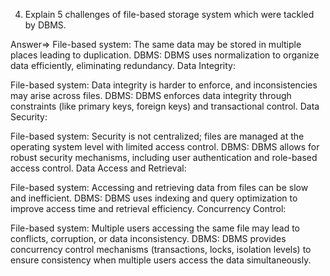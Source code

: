 4. Explain 5 challenges of file-based storage system which were tackled by DBMS.

Answer=> File-based system: The same data may be stored in multiple places leading to duplication.
DBMS: DBMS uses normalization to organize data efficiently, eliminating redundancy.
Data Integrity:

File-based system: Data integrity is harder to enforce, and inconsistencies may arise across files.
DBMS: DBMS enforces data integrity through constraints (like primary keys, foreign keys) and transactional control.
Data Security:

File-based system: Security is not centralized; files are managed at the operating system level with limited access control.
DBMS: DBMS allows for robust security mechanisms, including user authentication and role-based access control.
Data Access and Retrieval:

File-based system: Accessing and retrieving data from files can be slow and inefficient.
DBMS: DBMS uses indexing and query optimization to improve access time and retrieval efficiency.
Concurrency Control:

File-based system: Multiple users accessing the same file may lead to conflicts, corruption, or data inconsistency.
DBMS: DBMS provides concurrency control mechanisms (transactions, locks, isolation levels) to ensure consistency when multiple users access the data simultaneously.